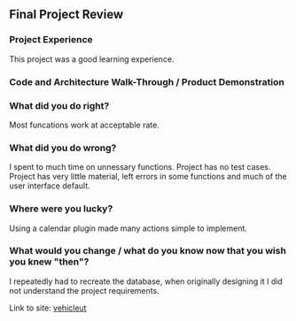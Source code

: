 ## Final Project Review


### Project Experience 
This project was a good learning experience.

### Code and Architecture Walk-Through / Product Demonstration

### What did you do right?
Most funcations work at acceptable rate.

### What did you do wrong?
I spent to much time on unnessary functions. 
Project has no test cases.
Project has very little material, left errors in some functions and much of the user interface default.

### Where were you lucky?
Using a calendar plugin made many actions simple to implement.

### What would you change / what do you know now that you wish you knew "then"?
I repeatedly had to recreate the database, when originally designing it I did not understand the project requirements.


Link to site: [vehicleut](https://vehicleut.azurewebsites.net)
